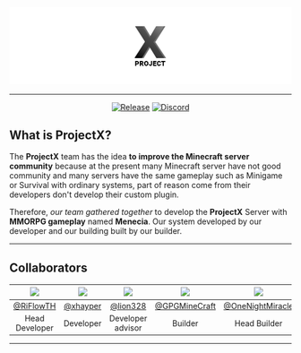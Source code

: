 <p align="center">
    <img src="https://github.com/riflowth/Menecia/raw/master/.github/ProjectXBanner.png" alt="ProjectX">
</p>

---

<p align="center">
  <a href="https://github.com/riflowth/Menecia/releases"><img src="https://img.shields.io/github/release/Menecia
  /ProjectX.svg" alt="Release"></a>
  <a href="https://discord.gg/rPgUTjA"><img src="https://img.shields.io/discord/554187762983763979.svg?color=blue&label=discord&logo=discord" alt="Discord"></a>
<p>

## What is ProjectX?

The **ProjectX** team has the idea **to improve the Minecraft server community** because at the present many Minecraft server have not good community and many servers have the same gameplay such as Minigame or Survival with ordinary systems, part of reason come from their developers don't develop their custom plugin.

Therefore, *our team gathered together* to develop the **ProjectX** Server with **MMORPG gameplay** named **Menecia**. Our system developed by our developer and our building built by our builder.

---

## Collaborators

[![](https://avatars1.githubusercontent.com/u/17198802?s=90&v=4)](https://github.com/riflowth) | [![](https://avatars2.githubusercontent.com/u/46065349?s=90&v=4)](https://github.com/xhayper) | [![](https://avatars3.githubusercontent.com/u/1367069?s=90&v=4)](https://github.com/lion328) | [![](https://i.imgur.com/LrWkfRV.png)](https://www.facebook.com/profile.php?id=100021602749302) | [![](https://i.imgur.com/U4o3MyR.jpg)](https://www.facebook.com/danaiyot.timana.7)
:-:|:-:|:-:|:-:|:-:
[@RiFlowTH](https://github.com/riflowth) | [@xhayper](https://github.com/xhayper)| [@lion328](https://github.com/lion328) | [@GPGMineCraft](https://www.facebook.com/profile.php?id=100021602749302) | [@OneNightMiracle](https://www.facebook.com/danaiyot.timana.7)
Head Developer | Developer | Developer advisor | Builder | Head Builder

---

